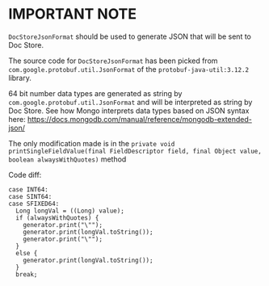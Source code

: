 # IMPORTANT NOTE

`DocStoreJsonFormat` should be used to generate JSON that
will be sent to Doc Store.

The source code for `DocStoreJsonFormat` has been picked from
`com.google.protobuf.util.JsonFormat` of the `protobuf-java-util:3.12.2` library.

64 bit number data types are generated as string by `com.google.protobuf.util.JsonFormat`
and will be interpreted as string by Doc Store. See how Mongo interprets data types
based on JSON syntax here: https://docs.mongodb.com/manual/reference/mongodb-extended-json/

The only modification made is in the `private void printSingleFieldValue(final FieldDescriptor field, final Object value, boolean alwaysWithQuotes)` method

Code diff:

```
case INT64:
case SINT64:
case SFIXED64:
  Long longVal = ((Long) value);
  if (alwaysWithQuotes) {
    generator.print("\"");
    generator.print(longVal.toString());
    generator.print("\"");
  }
  else {
    generator.print(longVal.toString());
  }
  break;
```

